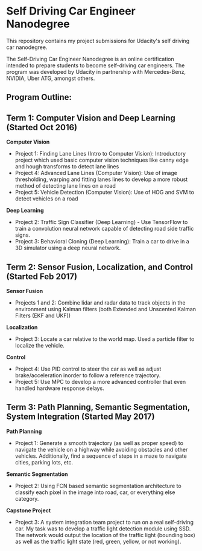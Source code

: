 # Self Driving Car Engineer Nanodegree
This repository contains my project submissions for Udacity's self driving car nanodegree. 

The Self-Driving Car Engineer Nanodegree is an online certification intended to prepare students to become self-driving car engineers. The program was developed by Udacity in partnership with Mercedes-Benz, NVIDIA, Uber ATG, amongst others.

## Program Outline:


## Term 1: Computer Vision and Deep Learning (Started Oct 2016)
**Computer Vision**
* Project 1: Finding Lane Lines (Intro to Computer Vision): Introductory project which used basic computer vision techniques like canny edge and hough transforms to detect lane lines
* Project 4: Advanced Lane Lines (Computer Vision): Use of image thresholding, warping and fitting lanes lines to develop a more robust method of detecting lane lines on a road
* Project 5: Vehicle Detection (Computer Vision): Use of HOG and SVM to detect vehicles on a road

**Deep Learning**
* Project 2: Traffic Sign Classifier (Deep Learning) - Use TensorFlow to train a convolution neural network capable of detecting road side traffic signs.
* Project 3: Behavioral Cloning (Deep Learning): Train a car to drive in a 3D simulator using a deep neural network. 


## Term 2: Sensor Fusion, Localization, and Control (Started Feb 2017)
**Sensor Fusion**
* Projects 1 and 2: Combine lidar and radar data to track objects in the environment using Kalman filters (both Extended and Unscented Kalman Filters (EKF and UKF))

**Localization**
* Project 3: Locate a car relative to the world map. Used a particle filter to localize the vehicle.

**Control**
* Project 4: Use PID control to steer the car as well as adjust brake/acceleration inorder to follow a reference trajectory.
* Project 5: Use MPC to develop a more advanced controller that even handled hardware response delays.


## Term 3: Path Planning, Semantic Segmentation, System Integration (Started May 2017)
**Path Planning**
* Project 1: Generate a smooth trajectory (as well as proper speed) to navigate the vehicle on a highway while avoiding obstacles and other vehicles. Additionally, find a sequence of steps in a maze to navigate cities, parking lots, etc.

**Semantic Segmentation**
* Project 2: Using FCN based semantic segmentation architecture to classify each pixel in the image into road, car, or everything else category.

**Capstone Project**
* Project 3: A system integration team project to run on a real self-driving car. My task was to develop a traffic light detection module using SSD. The network would output the location of the traffic light (bounding box) as well as the traffic light state (red, green, yellow, or not working).
